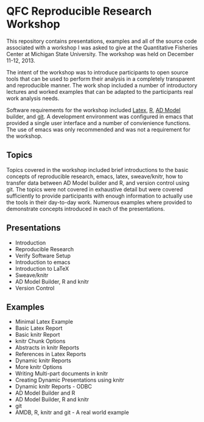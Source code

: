 # QFC Reproducible Research Workshop

This repository contains presentations, examples and all of the
source code associated with a workshop I was asked to give at the
Quantitative Fisheries Center at Michigan
State University.  The workshop was held on December 11-12, 2013.

The intent of the workshop was to introduce participants to open
source tools that can be used to perform their analysis in a
completely transparent and reproducible manner.  The work shop
included a number of introductory lectures and worked examples that
can be adapted to the participants real work analysis needs.

Software requirements for the workshop included
[Latex](http://www.latex-project.org/),
[R](http://www.r-project.org/), [AD Model](http://admb-project.org/)
builder, and [git](http://git-scm.com/).  A development environment
was configured in emacs that provided a single user interface and a
number of convienience functions.  The use of emacs was only recommended
and was not a requirement for the workshop.


## Topics

Topics covered in the workshop included brief introductions to the
basic concepts of reproducible research, emacs, latex, sweave/knitr,
how to transfer data between AD Model builder and R, and version
control using git.  The topics were not covered in exhaustive detail
but were covered sufficiently to provide participants with enough
information to actually use the tools in their day-to-day work.
Numerous examples where provided to demonstrate concepts introduced in
each of the presentations.

## Presentations

* Introduction
* Reproducible Research  
* Verify Software Setup
* Introduction to emacs
* Introduction to LaTeX
* Sweave/knitr
* AD Model Builder, R and knitr
* Version Control

## Examples

* Minimal Latex Example
* Basic Latex Report
* Basic knitr Report
* knitr Chunk Options
* Abstracts in knitr Reports
* References in Latex Reports
* Dynamic knitr Reports
* More knitr Options
* Writing Multi-part documents in knitr
* Creating Dynamic Presentations using knitr
* Dynamic knitr Reports - ODBC
* AD Model Builder and R
* AD Model Builder, R and knitr
* git
* AMDB, R, knitr and git - A real world example




